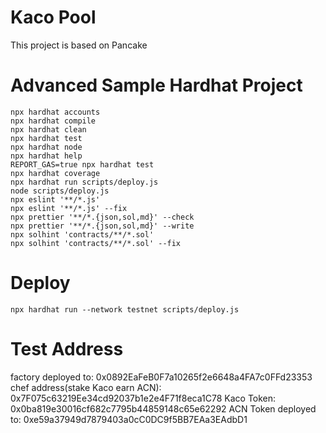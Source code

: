 # Kaco Pool

This project is based on Pancake


# Advanced Sample Hardhat Project

```shell
npx hardhat accounts
npx hardhat compile
npx hardhat clean
npx hardhat test
npx hardhat node
npx hardhat help
REPORT_GAS=true npx hardhat test
npx hardhat coverage
npx hardhat run scripts/deploy.js
node scripts/deploy.js
npx eslint '**/*.js'
npx eslint '**/*.js' --fix
npx prettier '**/*.{json,sol,md}' --check
npx prettier '**/*.{json,sol,md}' --write
npx solhint 'contracts/**/*.sol'
npx solhint 'contracts/**/*.sol' --fix
```

# Deploy

```shell
npx hardhat run --network testnet scripts/deploy.js
```


# Test Address
factory deployed to: 0x0892EaFeB0F7a10265f2e6648a4FA7c0FFd23353
chef address(stake Kaco earn ACN):  0x7F075c63219Ee34cd92037b1e2e4F71f8eca1C78
Kaco Token: 0x0ba819e30016cf682c7795b44859148c65e62292
ACN Token deployed to: 0xe59a37949d7879403a0cC0DC9f5BB7EAa3EAdbD1